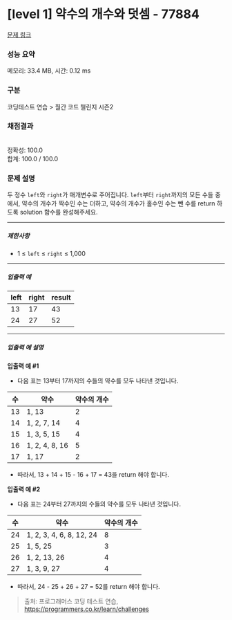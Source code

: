 # [level 1] 약수의 개수와 덧셈 - 77884 

[문제 링크](https://school.programmers.co.kr/learn/courses/30/lessons/77884) 

### 성능 요약

메모리: 33.4 MB, 시간: 0.12 ms

### 구분

코딩테스트 연습 > 월간 코드 챌린지 시즌2

### 채점결과

<br/>정확성: 100.0<br/>합계: 100.0 / 100.0

### 문제 설명

<p style="user-select: auto;">두 정수 <code style="user-select: auto;">left</code>와 <code style="user-select: auto;">right</code>가 매개변수로 주어집니다. <code style="user-select: auto;">left</code>부터 <code style="user-select: auto;">right</code>까지의 모든 수들 중에서, 약수의 개수가 짝수인 수는 더하고, 약수의 개수가 홀수인 수는 뺀 수를 return 하도록 solution 함수를 완성해주세요.</p>

<hr style="user-select: auto;">

<h5 style="user-select: auto;">제한사항</h5>

<ul style="user-select: auto;">
<li style="user-select: auto;">1 ≤ <code style="user-select: auto;">left</code> ≤ <code style="user-select: auto;">right</code> ≤ 1,000</li>
</ul>

<hr style="user-select: auto;">

<h5 style="user-select: auto;">입출력 예</h5>
<table class="table" style="user-select: auto;">
        <thead style="user-select: auto;"><tr style="user-select: auto;">
<th style="user-select: auto;">left</th>
<th style="user-select: auto;">right</th>
<th style="user-select: auto;">result</th>
</tr>
</thead>
        <tbody style="user-select: auto;"><tr style="user-select: auto;">
<td style="user-select: auto;">13</td>
<td style="user-select: auto;">17</td>
<td style="user-select: auto;">43</td>
</tr>
<tr style="user-select: auto;">
<td style="user-select: auto;">24</td>
<td style="user-select: auto;">27</td>
<td style="user-select: auto;">52</td>
</tr>
</tbody>
      </table>
<hr style="user-select: auto;">

<h5 style="user-select: auto;">입출력 예 설명</h5>

<p style="user-select: auto;"><strong style="user-select: auto;">입출력 예 #1</strong></p>

<ul style="user-select: auto;">
<li style="user-select: auto;">다음 표는 13부터 17까지의 수들의 약수를 모두 나타낸 것입니다.</li>
</ul>
<table class="table" style="user-select: auto;">
        <thead style="user-select: auto;"><tr style="user-select: auto;">
<th style="user-select: auto;">수</th>
<th style="user-select: auto;">약수</th>
<th style="user-select: auto;">약수의 개수</th>
</tr>
</thead>
        <tbody style="user-select: auto;"><tr style="user-select: auto;">
<td style="user-select: auto;">13</td>
<td style="user-select: auto;">1, 13</td>
<td style="user-select: auto;">2</td>
</tr>
<tr style="user-select: auto;">
<td style="user-select: auto;">14</td>
<td style="user-select: auto;">1, 2, 7, 14</td>
<td style="user-select: auto;">4</td>
</tr>
<tr style="user-select: auto;">
<td style="user-select: auto;">15</td>
<td style="user-select: auto;">1, 3, 5, 15</td>
<td style="user-select: auto;">4</td>
</tr>
<tr style="user-select: auto;">
<td style="user-select: auto;">16</td>
<td style="user-select: auto;">1, 2, 4, 8, 16</td>
<td style="user-select: auto;">5</td>
</tr>
<tr style="user-select: auto;">
<td style="user-select: auto;">17</td>
<td style="user-select: auto;">1, 17</td>
<td style="user-select: auto;">2</td>
</tr>
</tbody>
      </table>
<ul style="user-select: auto;">
<li style="user-select: auto;">따라서, 13 + 14 + 15 - 16 + 17 = 43을 return 해야 합니다.</li>
</ul>

<p style="user-select: auto;"><strong style="user-select: auto;">입출력 예 #2</strong></p>

<ul style="user-select: auto;">
<li style="user-select: auto;">다음 표는 24부터 27까지의 수들의 약수를 모두 나타낸 것입니다.</li>
</ul>
<table class="table" style="user-select: auto;">
        <thead style="user-select: auto;"><tr style="user-select: auto;">
<th style="user-select: auto;">수</th>
<th style="user-select: auto;">약수</th>
<th style="user-select: auto;">약수의 개수</th>
</tr>
</thead>
        <tbody style="user-select: auto;"><tr style="user-select: auto;">
<td style="user-select: auto;">24</td>
<td style="user-select: auto;">1, 2, 3, 4, 6, 8, 12, 24</td>
<td style="user-select: auto;">8</td>
</tr>
<tr style="user-select: auto;">
<td style="user-select: auto;">25</td>
<td style="user-select: auto;">1, 5, 25</td>
<td style="user-select: auto;">3</td>
</tr>
<tr style="user-select: auto;">
<td style="user-select: auto;">26</td>
<td style="user-select: auto;">1, 2, 13, 26</td>
<td style="user-select: auto;">4</td>
</tr>
<tr style="user-select: auto;">
<td style="user-select: auto;">27</td>
<td style="user-select: auto;">1, 3, 9, 27</td>
<td style="user-select: auto;">4</td>
</tr>
</tbody>
      </table>
<ul style="user-select: auto;">
<li style="user-select: auto;">따라서, 24 - 25 + 26 + 27 = 52를 return 해야 합니다.</li>
</ul>


> 출처: 프로그래머스 코딩 테스트 연습, https://programmers.co.kr/learn/challenges